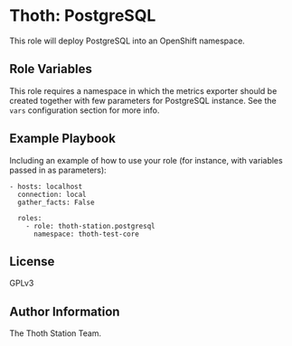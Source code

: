 Thoth: PostgreSQL
=================

This role will deploy PostgreSQL into an OpenShift namespace.

Role Variables
--------------

This role requires a namespace in which the metrics exporter should be created together with few parameters for PostgreSQL instance. See the ``vars`` configuration section for more info.


Example Playbook
----------------

Including an example of how to use your role (for instance, with variables passed in as parameters):

    - hosts: localhost
      connection: local
      gather_facts: False

      roles:
        - role: thoth-station.postgresql
          namespace: thoth-test-core

License
-------

GPLv3

Author Information
------------------

The Thoth Station Team.